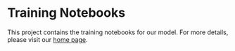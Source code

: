 # Training Notebooks

This project contains the training notebooks for our model. For more details, please visit our [home page](https://github.com/BayAreaCloudCity).
